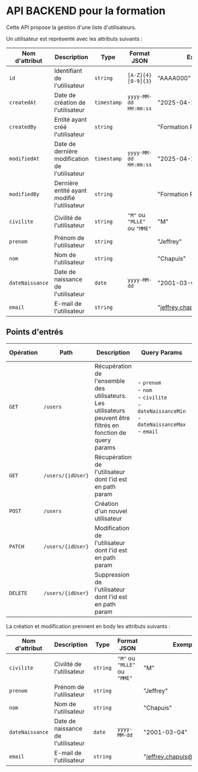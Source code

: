 # API BACKEND pour la formation

Cette API propose la gestion d'une liste d'utilisateurs.

Un utilisateur est représenté avec les attributs suivants :

| Nom d'attribut  | Description                                    | Type        | Format JSON                   | Exemple                      |
|-----------------|------------------------------------------------|-------------|-------------------------------|------------------------------|
| `id`            | Identifiant de l'utilisateur                   | `string`    | `[A-Z]{4}[0-9]{3}`            | "AAAA000"                    |
| `createdAt`     | Date de création de l'utilisateur              | `timestamp` | `yyyy-MM-dd HH:mm:ss`         | "2025-04-23 19:28:54"        |
| `createdBy`     | Entité ayant créé l'utilisateur                | `string`    |                               | "Formation React"            |
| `modifiedAt`    | Date de dernière modification de l'utilisateur | `timestamp` | `yyyy-MM-dd HH:mm:ss`         | "2025-04-23 19:28:54"        |
| `modifiedBy`    | Dernière entité ayant modifié l'utilisateur    | `string`    |                               | "Formation React"            |
| `civilite`      | Civilité de l'utilisateur                      | `string`    | `"M"` ou  `"MLLE"` ou `"MME"` | "M"                          |
| `prenom`        | Prénom de l'utilisateur                        | `string`    |                               | "Jeffrey"                    |
| `nom`           | Nom de l'utilisateur                           | `string`    |                               | "Chapuis"                    |
| `dateNaissance` | Date de naissance de l'utilisateur             | `date`      | `yyyy-MM-dd`                  | "2001-03-04"                 |
| `email`         | E-mail de l'utilisateur                        | `string`    |                               | "jeffrey.chapuis@yahoo.com"  |

## Points d'entrés 

| Opération | Path              | Description                                                                                                          | Query Params                                                                                                       | Type retourné                           |
|-----------|-------------------|----------------------------------------------------------------------------------------------------------------------|--------------------------------------------------------------------------------------------------------------------|-----------------------------------------|
| `GET`     | `/users`          | Récupération de l'ensemble des utilisateurs. <br/> Les utilisateurs peuvent être filtrés en fonction de query params | - `prenom`  <br/> - `nom` <br/> - `civilite` <br/> - `dateNaissanceMin` <br/> - `dateNaissanceMax` <br/> - `email` | User[]                                  |
| `GET`     | `/users/{idUser}` | Récupération de l'utilisateur dont l'id est en path param                                                            |                                                                                                                    | User : l'utilisateur requêté            |
| `POST`    | `/users`          | Création d'un nouvel utilisateur                                                                                     |                                                                                                                    | User : l'utilisateur créé               |
| `PATCH`   | `/users/{idUser}` | Modification de l'utilisateur dont l'id est en path param                                                            |                                                                                                                    | User : l'utilisateur mis à jour         |
| `DELETE`  | `/users/{idUser}` | Suppression de l'utilisateur dont l'id est en path param                                                             |                                                                                                                    | number : l'id de l'utilisateur supprimé |

La création et modification prennent en body les attributs suivants :

| Nom d'attribut   | Description                         | Type         | Format JSON                    | Exemple                      |
|------------------|-------------------------------------|--------------|--------------------------------|------------------------------|
| `civilite`       | Civilité de l'utilisateur           | `string`     | `"M"` ou  `"MLLE"` ou `"MME"`  | "M"                          |
| `prenom`         | Prénom de l'utilisateur             | `string`     |                                | "Jeffrey"                    |
| `nom`            | Nom de l'utilisateur                | `string`     |                                | "Chapuis"                    |
| `dateNaissance`  | Date de naissance de l'utilisateur  | `date`       | `yyyy-MM-dd`                   | "2001-03-04"                 |
| `email`          | E-mail de l'utilisateur             | `string`     |                                | "jeffrey.chapuis@yahoo.com"  |

